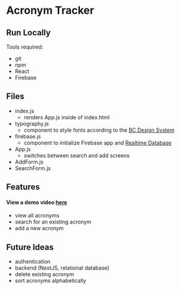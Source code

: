 # Acronym Tracker

## Run Locally
Tools required:
- git
- npm
- React
- Firebase

## Files
- index.js
  - renders App.js inside of index.html
- typography.js
  - component to style fonts according to the [BC Design System](https://developer.gov.bc.ca/Design-System/Typography)
- firebase.js
  - component to initialize Firebase app and [Realtime Database](https://firebase.google.com/docs/database)
- App.js
  - switches between search and add screens
- AddForm.js
- SearchForm.js

## Features
#### View a demo video [here](#)
- view all acronyms
- search for an existing acronym
- add a new acronym

## Future Ideas
- authentication
- backend (NextJS, relational database)
- delete existing acronym
- sort acronyms alphabetically
